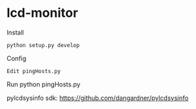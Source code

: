 lcd-monitor
===========

Install

    python setup.py develop

Config

    Edit pingHosts.py

Run
    python pingHosts.py

pylcdsysinfo sdk:
https://github.com/dangardner/pylcdsysinfo



